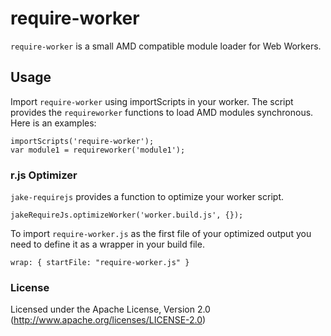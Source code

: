 # require-worker

`require-worker` is a small AMD compatible module loader for Web Workers.

## Usage

Import `require-worker` using importScripts in your worker. The script provides the `requireworker` functions to load AMD modules synchronous. Here is an examples:

    importScripts('require-worker');
    var module1 = requireworker('module1');

### r.js Optimizer

`jake-requirejs` provides a function to optimize your worker script. 

    jakeRequireJs.optimizeWorker('worker.build.js', {});

To import `require-worker.js` as the first file of your optimized output you need to define it as a wrapper in your build file.

    wrap: { startFile: "require-worker.js" }

### License

Licensed under the Apache License, Version 2.0
(<http://www.apache.org/licenses/LICENSE-2.0>)
